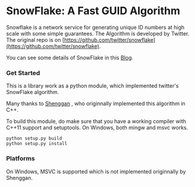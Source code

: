 # SnowFlake: A Fast GUID Algorithm

Snowflake is a network service for generating unique ID numbers at high scale with some simple guarantees. The Algorithm is developed by Twitter. The original repo is on [https://github.com/twitter/snowflake](https://github.com/twitter/snowflake).

You can see some details of SnowFlake in this [Blog](https://blog.twitter.com/engineering/en_us/a/2010/announcing-snowflake.html).

### Get Started

This is a library work as a python module, which implemented twitter's SnowFlake algorithm.

Many thanks to [Shenggan](https://github.com/Shenggan) , who originnally implemented this algorithm in C++. 

To build this module, do make sure that you have a working compiler with C++11 support and setuptools. On Windows, both mingw and msvc works.
```
python setup.py build
python setup.py install
```

### Platforms
On Windows, MSVC is supported which is not implemented originnally by Shenggan.
